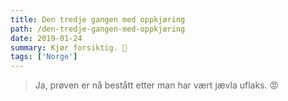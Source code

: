 ```yaml
---
title: Den tredje gangen med oppkjøring
path: /den-tredje-gangen-med-oppkjøring
date: 2019-01-24
summary: Kjør forsiktig. 🚗
tags: ['Norge']
---
```

> Ja, prøven er nå bestått etter man har vært jævla uflaks. 😡
